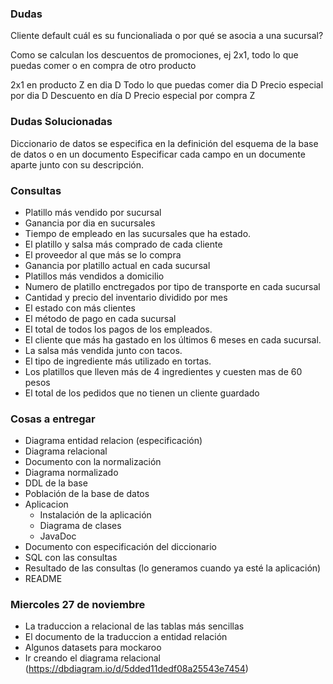 ### Dudas

Cliente default cuál es su funcionaliada o por qué se asocia a una sucursal?

Como se calculan los descuentos de promociones, ej 2x1, todo lo que puedas comer o en compra de otro producto

2x1 en producto Z en dia D
Todo lo que puedas comer dia D
Precio especial por dia D
Descuento en día D
Precio especial por compra Z


### Dudas Solucionadas

Diccionario de datos se especifica en la definición del esquema de la base de datos o en un documento
Especificar cada campo en un documente aparte junto con su descripción.



### Consultas 

* Platillo más vendido por sucursal
* Ganancia por dia en sucursales
* Tiempo de empleado en las sucursales que ha estado.
* El platillo y salsa más comprado de cada cliente
* El proveedor al que más se lo compra
* Ganancia por platillo actual en cada sucursal
* Platillos más vendidos a domicilio
* Numero de platillo enctregados por tipo de transporte en cada sucursal
* Cantidad y precio del inventario dividido por mes 
* El estado con más clientes
* El método de pago en cada sucursal
* El total de todos los pagos de los empleados. 
* El cliente que más ha gastado en los últimos 6 meses en cada sucursal.
* La salsa más vendida junto con tacos.
* El tipo de ingrediente más utilizado en tortas.
* Los platillos que lleven más de 4 ingredientes y cuesten mas de 60 pesos
* El total de los pedidos que no tienen un cliente guardado



### Cosas a entregar

* Diagrama entidad relacion (especificación)
* Diagrama relacional
* Documento con la normalización
* Diagrama normalizado
* DDL de la base
* Población de la base de datos
* Aplicacion
    * Instalación de la aplicación
    * Diagrama de clases
    * JavaDoc
* Documento con especificación del diccionario
* SQL con las consultas
* Resultado de las consultas (lo generamos cuando ya esté la aplicación)
* README


### Miercoles 27 de noviembre

* La traduccion a relacional de las tablas más sencillas
* El documento de la traduccion a entidad relación
* Algunos datasets para mockaroo
* Ir creando el diagrama relacional (https://dbdiagram.io/d/5dded11dedf08a25543e7454)

